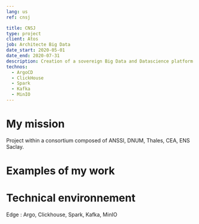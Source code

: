 ```yaml
---
lang: us
ref: cnsj

title: CNSJ
type: project
client: Atos
job: Architecte Big Data 
date_start: 2020-05-01
date_end: 2020-07-31
description: Creation of a sovereign Big Data and Datascience platform to ingest data relating to Covid19 (tx occupation, new cases, etc.). Implementation of epidemiological models to anticipate the impact of deconfinement.
technos:
  - ArgoCD
  - ClickHouse
  - Spark
  - Kafka
  - MinIO
---
```

# My mission

Project within a consortium composed of ANSSI, DNUM, Thales, CEA, ENS Saclay.

# Examples of my work

# Technical environnement
Edge : Argo, Clickhouse, Spark, Kafka, MinIO